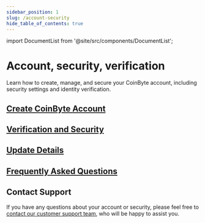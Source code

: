 ```yaml
---
sidebar_position: 1
slug: /account-security
hide_table_of_contents: true
---
```


import DocumentList from '@site/src/components/DocumentList';

# Account, security, verification

Learn how to create, manage, and secure your CoinByte account, including security settings and identity verification.


## [Create CoinByte Account](/docs/category/create-coinbyte-account)

<DocumentList category="account-security/create-coinbyte-account" />

## [Verification and Security](/docs/category/verification-and-security)

<DocumentList category="account-security/verification-and-security" />

## [Update Details](/docs/category/update-details)

<DocumentList category="account-security/update-details" />

## [Frequently Asked Questions](/docs/category/faq)

<DocumentList category="account-security/faq" />


## Contact Support

If you have any questions about your account or security, please feel free to [contact our customer support team](mailto:cs@coinbyte.com.au ), who will be happy to assist you. 
